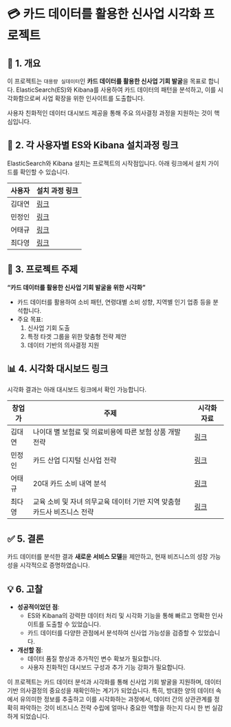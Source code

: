 # 💳 카드 데이터를 활용한 신사업 시각화 프로젝트

## 📖 1. **개요**

이 프로젝트는 `대용량 실데이터`인 **카드 데이터를 활용한 신사업 기회 발굴**을 목표로 합니다. ElasticSearch(ES)와 Kibana를 사용하여 카드 데이터의 패턴을 분석하고, 이를 시각화함으로써 사업 확장을 위한 인사이트를 도출합니다.

사용자 친화적인 데이터 대시보드 제공을 통해 주요 의사결정 과정을 지원하는 것이 핵심입니다.


## 🔗 2. **각 사용자별 ES와 Kibana 설치과정 링크**

ElasticSearch와 Kibana 설치는 프로젝트의 시작점입니다. 아래 링크에서 설치 가이드를 확인할 수 있습니다.

| **사용자** | **설치 과정 링크** |
| --- | --- |
| 김대연 | [링크](https://github.com/dyoun12/ELK_on_linux) |
| 민정인 | [링크](https://github.com/min-jp/virtualbox-elasticsearch-kibana) |
| 어태규 | [링크](https://github.com/EOTAEGYU/Card_data_analysis) |
| 최다영 | [링크](https://github.com/danidana2/ELK-Kibana-setup) |


## 🎯 3. **프로젝트 주제**

**“카드 데이터를 활용한 신사업 기회 발굴을 위한 시각화”**

- 카드 데이터를 활용하여 소비 패턴, 연령대별 소비 성향, 지역별 인기 업종 등을 분석합니다.
- 주요 목표:
    1. 신사업 기회 도출
    2. 특정 타겟 그룹을 위한 맞춤형 전략 제안
    3. 데이터 기반의 의사결정 지원


## 📊 4. **시각화 대시보드 링크**

시각화 결과는 아래 대시보드 링크에서 확인 가능합니다.

| **창업가** | **주제** | **시각화 자료** |
| --- | --- | --- |
| 김대연 | 나이대 별 보험료 및 의료비용에 따른 보험 상품 개발 전략 | [링크](https://github.com/weAreFoodie/elk-learning-in-linux/tree/main/visualization/dyoun12) |
| 민정인 | 카드 산업 디지털 신사업 전략 | [링크](https://github.com/weAreFoodie/elk-learning-in-linux/tree/main/visualization/min-jp) |
| 어태규 | 20대 카드 소비 내역 분석 | [링크](https://github.com/weAreFoodie/elk-learning-in-linux/tree/main/visualization/EOTAEGYU) |
| 최다영 | 교육 소비 및 자녀 의무교육 데이터 기반 지역 맞춤형 카드사 비즈니스 전략 | [링크](https://github.com/weAreFoodie/elk-learning-in-linux/tree/main/visualization/danidana2) |


## ✅ 5. **결론**

카드 데이터를 분석한 결과 **새로운 서비스 모델**을 제안하고, 현재 비즈니스의 성장 가능성을 시각적으로 증명하였습니다.


## 💡 6. **고찰**

- **성공적이었던 점**:
    - ES와 Kibana의 강력한 데이터 처리 및 시각화 기능을 통해 빠르고 명확한 인사이트를 도출할 수 있었습니다.
    - 카드 데이터를 다양한 관점에서 분석하여 신사업 가능성을 검증할 수 있었습니다.
- **개선할 점**:
    - 데이터 품질 향상과 추가적인 변수 확보가 필요합니다.
    - 사용자 친화적인 대시보드 구성과 추가 기능 강화가 필요합니다.

이 프로젝트는 카드 데이터 분석과 시각화를 통해 신사업 기회 발굴을 지원하며, 데이터 기반 의사결정의 중요성을 재확인하는 계기가 되었습니다. 
특히, 방대한 양의 데이터 속에서 유의미한 정보를 추출하고 이를 시각화하는 과정에서, 데이터 간의 상관관계를 정확히 파악하는 것이 비즈니스 전략 수립에 얼마나 중요한 역할을 하는지 다시 한 번 실감하게 되었습니다.
